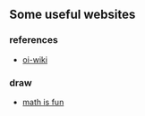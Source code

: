 ## Some useful websites

### references

* [oi-wiki](https://oi-wiki.org/)


### draw

* [math is fun](https://www.mathsisfun.com/geometry/drawing.html)